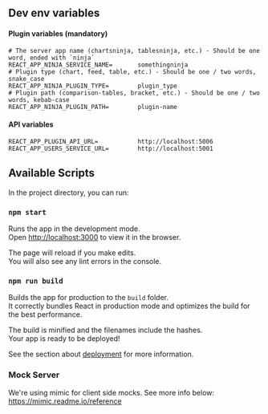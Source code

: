 ## Dev env variables

#### Plugin variables (mandatory)

```
# The server app name (chartsninja, tablesninja, etc.) - Should be one word, ended with `ninja`
REACT_APP_NINJA_SERVICE_NAME=       somethingninja
# Plugin type (chart, feed, table, etc.) - Should be one / two words, snake_case
REACT_APP_NINJA_PLUGIN_TYPE=        plugin_type
# Plugin path (comparison-tables, bracket, etc.) - Should be one / two words, kebab-case
REACT_APP_NINJA_PLUGIN_PATH=        plugin-name
```

#### API variables

```
REACT_APP_PLUGIN_API_URL=           http://localhost:5006
REACT_APP_USERS_SERVICE_URL=        http://localhost:5001
```

## Available Scripts

In the project directory, you can run:

### `npm start`

Runs the app in the development mode.<br />
Open [http://localhost:3000](http://localhost:3000) to view it in the browser.

The page will reload if you make edits.<br />
You will also see any lint errors in the console.

### `npm run build`

Builds the app for production to the `build` folder.<br />
It correctly bundles React in production mode and optimizes the build for the best performance.

The build is minified and the filenames include the hashes.<br />
Your app is ready to be deployed!

See the section about [deployment](https://facebook.github.io/create-react-app/docs/deployment) for more information.

### Mock Server

We're using mimic for client side mocks. See more info below:
https://mimic.readme.io/reference
